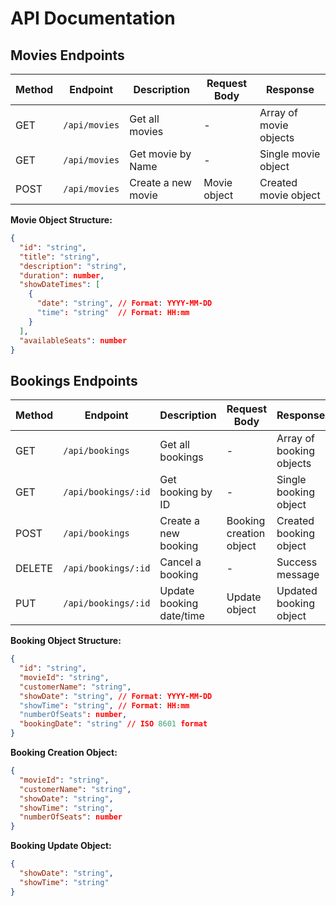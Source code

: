 # API Documentation

## Movies Endpoints

| Method | Endpoint | Description | Request Body | Response |
|--------|----------|-------------|--------------|----------|
| GET | `/api/movies` | Get all movies | - | Array of movie objects |
| GET | `/api/movies` | Get movie by Name | - | Single movie object |
| POST | `/api/movies` | Create a new movie | Movie object | Created movie object |

**Movie Object Structure:**
```json
{
  "id": "string",
  "title": "string",
  "description": "string",
  "duration": number,
  "showDateTimes": [
    {
      "date": "string", // Format: YYYY-MM-DD
      "time": "string"  // Format: HH:mm
    }
  ],
  "availableSeats": number
}
```

## Bookings Endpoints

| Method | Endpoint | Description | Request Body | Response |
|--------|----------|-------------|--------------|----------|
| GET | `/api/bookings` | Get all bookings | - | Array of booking objects |
| GET | `/api/bookings/:id` | Get booking by ID | - | Single booking object |
| POST | `/api/bookings` | Create a new booking | Booking creation object | Created booking object |
| DELETE | `/api/bookings/:id` | Cancel a booking | - | Success message |
| PUT | `/api/bookings/:id` | Update booking date/time | Update object | Updated booking object |

**Booking Object Structure:**
```json
{
  "id": "string",
  "movieId": "string",
  "customerName": "string",
  "showDate": "string", // Format: YYYY-MM-DD
  "showTime": "string", // Format: HH:mm
  "numberOfSeats": number,
  "bookingDate": "string" // ISO 8601 format
}
```

**Booking Creation Object:**
```json
{
  "movieId": "string",
  "customerName": "string",
  "showDate": "string",
  "showTime": "string",
  "numberOfSeats": number
}
```

**Booking Update Object:**
```json
{
  "showDate": "string",
  "showTime": "string"  
}
```
